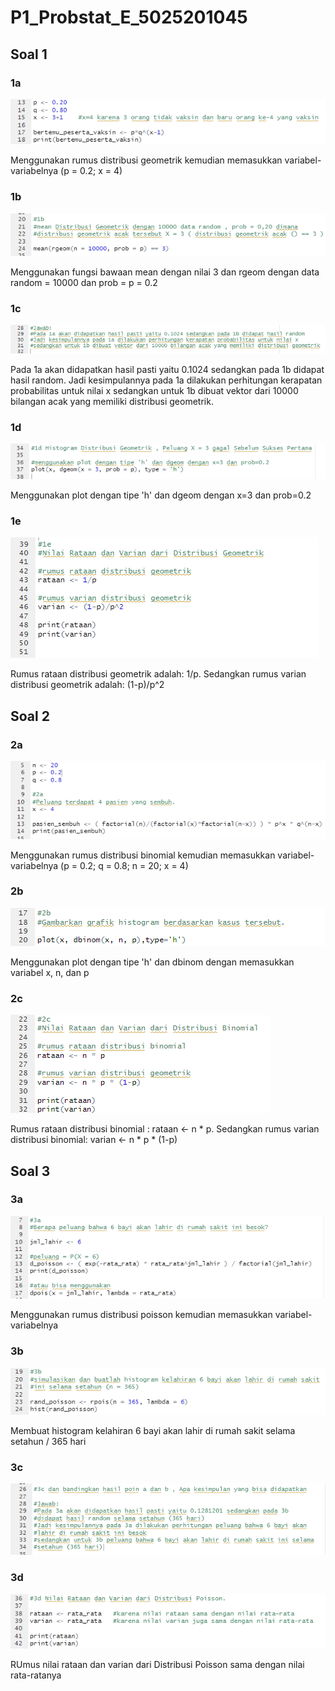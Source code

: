 # P1_Probstat_E_5025201045

## Soal 1

### 1a
![alt text](https://github.com/mlintang20/P1_Probstat_E_5025201045/blob/master/images/ss_1a.png?raw=true)

Menggunakan rumus distribusi geometrik kemudian memasukkan variabel-variabelnya (p = 0.2; x = 4)

### 1b
![alt text](https://github.com/mlintang20/P1_Probstat_E_5025201045/blob/master/images/ss_1b.png?raw=true)

Menggunakan fungsi bawaan mean dengan nilai 3 dan rgeom dengan data random = 10000 dan prob = p = 0.2

### 1c
![alt text](https://github.com/mlintang20/P1_Probstat_E_5025201045/blob/master/images/ss_1c.png?raw=true)

Pada 1a akan didapatkan hasil pasti yaitu 0.1024 sedangkan pada 1b didapat hasil random.
Jadi kesimpulannya pada 1a dilakukan perhitungan kerapatan probabilitas untuk nilai x sedangkan untuk 1b dibuat vektor dari 10000 bilangan acak yang memiliki distribusi geometrik.

### 1d
![alt text](https://github.com/mlintang20/P1_Probstat_E_5025201045/blob/master/images/ss_1d.png?raw=true)

Menggunakan plot dengan tipe 'h' dan dgeom dengan x=3 dan prob=0.2

### 1e
![alt text](https://github.com/mlintang20/P1_Probstat_E_5025201045/blob/master/images/ss_1e.png?raw=true)

Rumus rataan distribusi geometrik adalah: 1/p.
Sedangkan rumus varian distribusi geometrik adalah: (1-p)/p^2

## Soal 2

### 2a
![alt text](https://github.com/mlintang20/P1_Probstat_E_5025201045/blob/master/images/ss_2a.png?raw=true)

Menggunakan rumus distribusi binomial kemudian memasukkan variabel-variabelnya (p = 0.2; q = 0.8; n = 20; x = 4)

### 2b
![alt text](https://github.com/mlintang20/P1_Probstat_E_5025201045/blob/master/images/ss_2b.png?raw=true)

Menggunakan plot dengan tipe 'h' dan dbinom dengan memasukkan variabel x, n, dan p

### 2c
![alt text](https://github.com/mlintang20/P1_Probstat_E_5025201045/blob/master/images/ss_2c.png?raw=true)

Rumus rataan distribusi binomial : rataan <- n * p.
Sedangkan rumus varian distribusi binomial: varian <- n * p * (1-p)

## Soal 3

### 3a
![alt text](https://github.com/mlintang20/P1_Probstat_E_5025201045/blob/master/images/ss_3a.png?raw=true)

Menggunakan rumus distribusi poisson kemudian memasukkan variabel-variabelnya

### 3b
![alt text](https://github.com/mlintang20/P1_Probstat_E_5025201045/blob/master/images/ss_3b.png?raw=true)

Membuat histogram kelahiran 6 bayi akan lahir di rumah sakit selama setahun / 365 hari

### 3c
![alt text](https://github.com/mlintang20/P1_Probstat_E_5025201045/blob/master/images/ss_3c.png?raw=true)

### 3d
![alt text](https://github.com/mlintang20/P1_Probstat_E_5025201045/blob/master/images/ss_3d.png?raw=true)

RUmus nilai rataan dan varian dari Distribusi Poisson sama dengan nilai rata-ratanya


